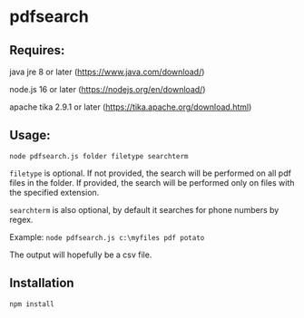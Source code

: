 # pdfsearch

## Requires: 

java jre 8 or later (https://www.java.com/download/)

node.js 16 or later (https://nodejs.org/en/download/)

apache tika 2.9.1 or later (https://tika.apache.org/download.html)

## Usage: 

```node pdfsearch.js folder filetype searchterm```

```filetype``` is optional. If not provided, the search will be performed on all pdf files in the folder. If provided, the search will be performed only on files with the specified extension. 

```searchterm``` is also optional, by default it searches for phone numbers by regex. 

Example: ```node pdfsearch.js c:\myfiles pdf potato```

The output will hopefully be a csv file.

## Installation

```npm install```

